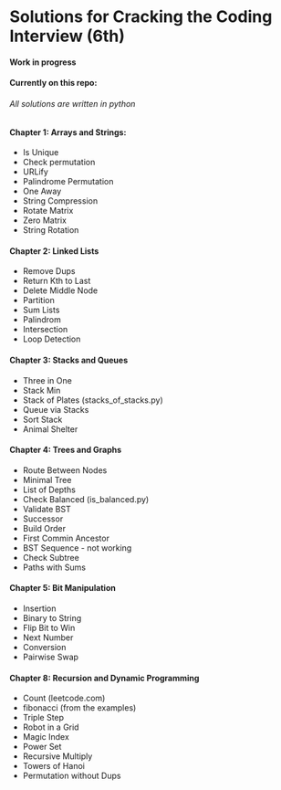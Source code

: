 # Solutions for Cracking the Coding Interview (6th)
#### Work in progress
#### Currently on this repo:
###### All solutions are written in python

#### Chapter 1: Arrays and Strings:
- Is Unique
- Check permutation
- URLify
- Palindrome Permutation
- One Away
- String Compression
- Rotate Matrix
- Zero Matrix
- String Rotation

#### Chapter 2: Linked Lists
- Remove Dups
- Return Kth to Last
- Delete Middle Node
- Partition
- Sum Lists
- Palindrom
- Intersection
- Loop Detection

#### Chapter 3: Stacks and Queues
- Three in One
- Stack Min
- Stack of Plates (stacks_of_stacks.py)
- Queue via Stacks
- Sort Stack
- Animal Shelter

#### Chapter 4: Trees and Graphs
- Route Between Nodes
- Minimal Tree
- List of Depths
- Check Balanced (is_balanced.py)
- Validate BST
- Successor
- Build Order
- First Commin Ancestor
- BST Sequence - not working
- Check Subtree
- Paths with Sums

#### Chapter 5: Bit Manipulation
- Insertion
- Binary to String
- Flip Bit to Win
- Next Number
- Conversion
- Pairwise Swap

#### Chapter 8: Recursion and Dynamic Programming
- Count (leetcode.com)
- fibonacci (from the examples)
- Triple Step
- Robot in a Grid
- Magic Index
- Power Set
- Recursive Multiply
- Towers of Hanoi
- Permutation without Dups
